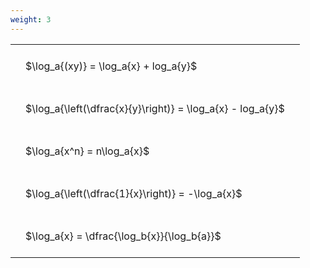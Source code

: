 ```yaml
---
weight: 3
---
```


<style type="text/css">
#T_c7b2e th.col_heading {
  text-align: left;
  font-size: 1em;
}
#T_c7b2e td {
  text-align: left;
  font-size: 1em;
  padding: 1.5em;
}
</style>
<table id="T_c7b2e">
  <thead>
  </thead>
  <tbody>
    <tr>
      <td id="T_c7b2e_row0_col0" class="data row0 col0" >$\log_a{(xy)} = \log_a{x} + log_a{y}$</td>
    </tr>
    <tr>
      <td id="T_c7b2e_row1_col0" class="data row1 col0" >$\log_a{\left(\dfrac{x}{y}\right)} = \log_a{x} - log_a{y}$</td>
    </tr>
    <tr>
      <td id="T_c7b2e_row2_col0" class="data row2 col0" >$\log_a{x^n} = n\log_a{x}$</td>
    </tr>
    <tr>
      <td id="T_c7b2e_row3_col0" class="data row3 col0" >$\log_a{\left(\dfrac{1}{x}\right)} = -\log_a{x}$</td>
    </tr>
    <tr>
      <td id="T_c7b2e_row4_col0" class="data row4 col0" >$\log_a{x} = \dfrac{\log_b{x}}{\log_b{a}}$</td>
    </tr>
  </tbody>
</table>
